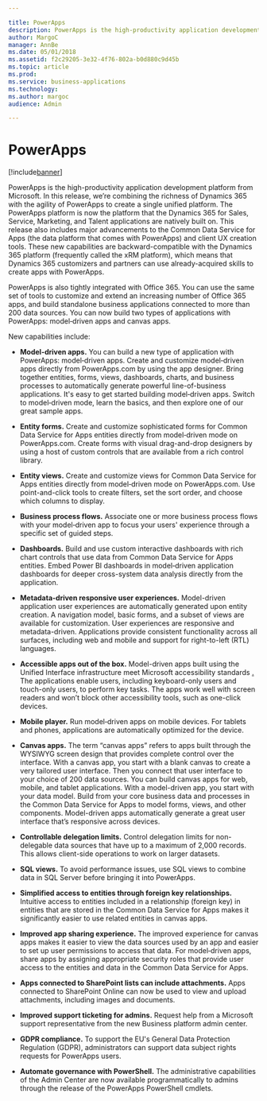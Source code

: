 ```yaml
---

title: PowerApps
description: PowerApps is the high-productivity application development platform from Microsoft.
author: MargoC
manager: AnnBe
ms.date: 05/01/2018
ms.assetid: f2c29205-3e32-4f76-802a-b0d880c9d45b
ms.topic: article
ms.prod: 
ms.service: business-applications
ms.technology: 
ms.author: margoc
audience: Admin

---
```

#  PowerApps




[!include[banner](../../../includes/banner.md)]

PowerApps is the high-productivity application development platform from
Microsoft. In this release, we’re combining the richness of Dynamics 365 with
the agility of PowerApps to create a single unified platform. The PowerApps
platform is now the platform that the Dynamics 365 for Sales, Service,
Marketing, and Talent applications are natively built on. This release also
includes major advancements to the Common Data Service for Apps (the data
platform that comes with PowerApps) and client UX creation tools. These new
capabilities are backward-compatible with the Dynamics 365 platform (frequently
called the xRM platform), which means that Dynamics 365 customizers and partners
can use already-acquired skills to create apps with PowerApps.



PowerApps is also tightly integrated with Office 365. You can use the same set
of tools to customize and extend an increasing number of Office 365 apps, and
build standalone business applications connected to more than 200 data sources.
You can now build two types of applications with PowerApps: model‑driven apps
and canvas apps.

New capabilities include:

-   **Model-driven apps.** You can build a new type of application with
    PowerApps: model‑driven apps. Create and customize model‑driven apps
    directly from PowerApps.com by using the app designer. Bring together
    entities, forms, views, dashboards, charts, and business processes to
    automatically generate powerful line-of-business applications. It's easy to
    get started building model‑driven apps. Switch to model‑driven mode, learn
    the basics, and then explore one of our great sample apps.

-   **Entity forms.** Create and customize sophisticated forms for Common Data
    Service for Apps entities directly from model‑driven mode on PowerApps.com.
    Create forms with visual drag-and-drop designers by using a host of custom
    controls that are available from a rich control library. 

-   **Entity views.** Create and customize views for Common Data Service for
    Apps entities directly from model‑driven mode on PowerApps.com. Use
    point-and-click tools to create filters, set the sort order, and choose
    which columns to display.

-   **Business process flows.** Associate one or more business process flows
    with your model‑driven app to focus your users' experience through a
    specific set of guided steps.

-   **Dashboards.** Build and use custom interactive dashboards with rich chart
    controls that use data from Common Data Service for Apps entities. Embed
    Power BI dashboards in model‑driven application dashboards for deeper
    cross-system data analysis directly from the application.

-   **Metadata-driven responsive user experiences.** Model-driven application
    user experiences are automatically generated upon entity creation. A
    navigation model, basic forms, and a subset of views are available for
    customization. User experiences are responsive and metadata-driven.
    Applications provide consistent functionality across all surfaces, including
    web and mobile and support for right-to-left (RTL) languages.

-   **Accessible apps out of the box.** Model-driven apps built using the
    Unified Interface infrastructure meet Microsoft accessibility standards
    [.](https://www.microsoft.com/en-us/trustcenter/compliance/accessibility)
    The applications enable users, including keyboard-only users and touch-only
    users, to perform key tasks. The apps work well with screen readers and
    won’t block other accessibility tools, such as one-click devices.

-   **Mobile player.** Run model‑driven apps on mobile devices. For tablets and
    phones, applications are automatically optimized for the device.

-   **Canvas apps.** The term “canvas apps” refers to apps built through the
    WYSIWYG screen design that provides complete control over the interface.
    With a canvas app, you start with a blank canvas to create a very tailored
    user interface. Then you connect that user interface to your choice of 200
    data sources. You can build canvas apps for web, mobile, and tablet
    applications. With a model-driven app, you start with your data model. Build
    from your core business data and processes in the Common Data Service for
    Apps to model forms, views, and other components. Model-driven apps
    automatically generate a great user interface that’s responsive across
    devices.

-   **Controllable delegation limits.** Control delegation limits for
    non-delegable data sources that have up to a maximum of 2,000 records. This
    allows client-side operations to work on larger datasets.

-   **SQL views.** To avoid performance issues, use SQL views to combine data in
    SQL Server before bringing it into PowerApps.

-   **Simplified access to entities through foreign key relationships.**
    Intuitive access to entities included in a relationship (foreign key) in
    entities that are stored in the Common Data Service for Apps makes it
    significantly easier to use related entities in canvas apps.

-   **Improved app sharing experience.** The improved experience for canvas apps
    makes it easier to view the data sources used by an app and easier to set up
    user permissions to access that data. For model‑driven apps, share apps by
    assigning appropriate security roles that provide user access to the
    entities and data in the Common Data Service for Apps.



-   **Apps connected to SharePoint lists can include attachments.** Apps
    connected to SharePoint Online can now be used to view and upload
    attachments, including images and documents.

-   **Improved support ticketing for admins.** Request help from a Microsoft
    support representative from the new Business platform admin center.

-   **GDPR compliance.** To support the EU's General Data Protection Regulation
    (GDPR), administrators can support data subject rights requests for
    PowerApps users.

-   **Automate governance with PowerShell.** The administrative capabilities of
    the Admin Center are now available programmatically to admins through the
    release of the PowerApps PowerShell cmdlets.
